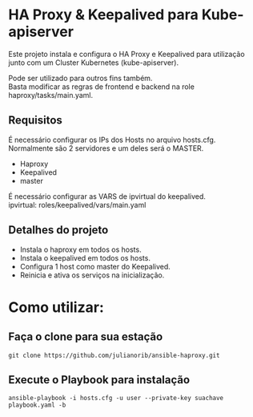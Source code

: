# HA Proxy & Keepalived para Kube-apiserver

Este projeto instala e configura o HA Proxy e Keepalived para utilização junto com um Cluster Kubernetes (kube-apiserver). 

Pode ser utilizado para outros fins também.\
Basta modificar as regras de frontend e backend na role haproxy/tasks/main.yaml.

## Requisitos 

É necessário configurar os IPs dos Hosts no arquivo hosts.cfg.\
Normalmente são 2 servidores e um deles será o MASTER.

- Haproxy 
- Keepalived 
- master 

É necessário configurar as VARS de ipvirtual do keepalived.\
ipvirtual:      roles/keepalived/vars/main.yaml

## Detalhes do projeto

- Instala o haproxy em todos os hosts.
- Instala o keepalived em todos os hosts.
- Configura 1 host como master do Keepalived.
- Reinicia e ativa os serviços na inicialização.

# Como utilizar:

## Faça o clone para sua estação
```
git clone https://github.com/julianorib/ansible-haproxy.git
```

## Execute o Playbook para instalação

```
ansible-playbook -i hosts.cfg -u user --private-key suachave playbook.yaml -b
```

